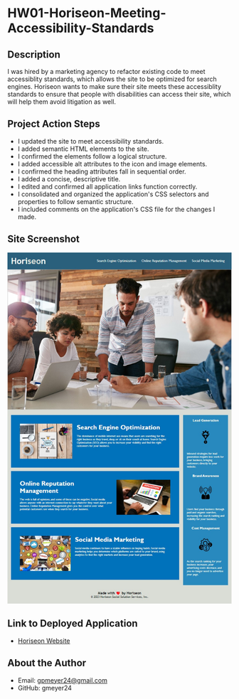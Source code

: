 # HW01-Horiseon-Meeting-Accessibility-Standards
## Description
I was hired by a marketing agency to refactor existing code to meet accessiblity standards, which allows the site to be optimized for search engines. Horiseon wants to make sure their site meets these accessiblity standards to ensure that people with disabilities can access their site, which will help them avoid litigation as well. 

## Project Action Steps
- I updated the site to meet accessibility standards. 
- I added semantic HTML elements to the site.
- I confirmed the elements follow a logical structure.
- I added accessible alt attributes to the icon and image elements.
- I confirmed the heading attributes fall in sequential order.
- I added a concise, descriptive title. 
- I edited and confirmed all application links function correctly.
- I consolidated and organized the application's CSS selectors and properties to follow semantic structure.
- I included comments on the application's CSS file for the changes I made.

## Site Screenshot
![Alt text](image.png)
## Link to Deployed Application
- [Horiseon Website](https://gmeyer24.github.io/HW01-Horiseon-Meeting-Accessibility-Standards/)
## About the Author
- Email: gpmeyer24@gmail.com
- GitHub: gmeyer24
